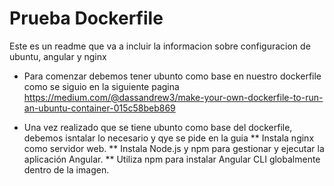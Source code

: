 # Prueba Dockerfile

Este es un readme que va a incluir la informacion sobre configuracion de ubuntu, angular y nginx

* Para comenzar debemos tener ubunto como base en nuestro dockerfile como se siguio en la siguiente pagina https://medium.com/@dassandrew3/make-your-own-dockerfile-to-run-an-ubuntu-container-015c58beb869


* Una vez realizado que se tiene ubunto como base del dockerfile, debemos isntalar lo necesario y qye se pide en la guia
** Instala nginx como servidor web.
** Instala Node.js y npm para gestionar y ejecutar la aplicación Angular.
** Utiliza npm para instalar Angular CLI globalmente dentro de la imagen.

